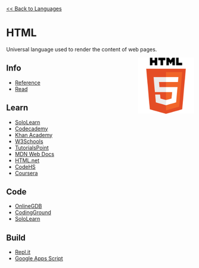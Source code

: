 <style>
img {
    height: 150px;
    float: right;
    position: sticky;
    top: 50px;
}
</style>

<a href=".">&lt;&lt; Back to Languages</a>

# HTML
Universal language used to render the content of web pages.

<img src="logos/HTML.png" />

## Info
- [Reference](https://www.w3schools.com/html/default.asp)
- [Read](https://en.wikipedia.org/wiki/HTML)

## Learn
- [SoloLearn](https://www.sololearn.com/Course/HTML/)
- [Codecademy](https://www.codecademy.com/learn/learn-htmlZ)
- [Khan Academy](https://www.khanacademy.org/computing/computer-programming/html-css)
- [W3Schools](https://www.w3schools.com/html/html_examples.asp)
- [TutorialsPoint](https://www.tutorialspoint.com/html5/index.htm)
- [MDN Web Docs](https://developer.mozilla.org/en-US/docs/Web/HTML)
- [HTML.net](http://html.net/tutorials/html5/)
- [CodeHS](https://codehs.com/info/curriculum/web_design)
- [Coursera](https://www.coursera.org/specializations/web-design)

## Code
- [OnlineGDB](https://www.onlinegdb.com/online_html_compiler)
- [CodingGround](https://www.tutorialspoint.com/online_html_editor.php)
- [SoloLearn](https://code.sololearn.com/#html)

## Build
- [Repl.it](https://repl.it/languages/html)
- [Google Apps Script](https://script.google.com)
